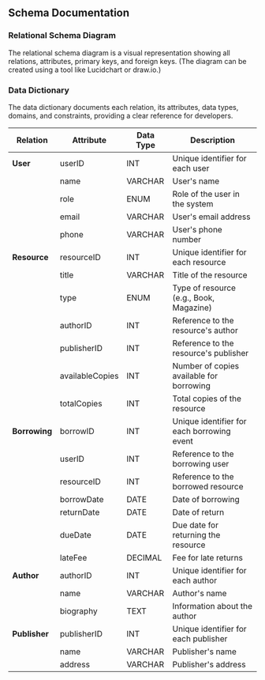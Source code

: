 ## Schema Documentation

### Relational Schema Diagram
The relational schema diagram is a visual representation showing all relations, attributes, primary keys, and foreign keys. (The diagram can be created using a tool like Lucidchart or draw.io.)

### Data Dictionary

The data dictionary documents each relation, its attributes, data types, domains, and constraints, providing a clear reference for developers.

| Relation   | Attribute       | Data Type   | Description                               |
|------------|-----------------|-------------|-------------------------------------------|
| **User**   | userID          | INT         | Unique identifier for each user           |
|            | name            | VARCHAR     | User's name                               |
|            | role            | ENUM        | Role of the user in the system            |
|            | email           | VARCHAR     | User's email address                      |
|            | phone           | VARCHAR     | User's phone number                       |
| **Resource** | resourceID    | INT         | Unique identifier for each resource       |
|            | title           | VARCHAR     | Title of the resource                     |
|            | type            | ENUM        | Type of resource (e.g., Book, Magazine)   |
|            | authorID        | INT         | Reference to the resource's author        |
|            | publisherID     | INT         | Reference to the resource's publisher     |
|            | availableCopies | INT         | Number of copies available for borrowing  |
|            | totalCopies     | INT         | Total copies of the resource              |
| **Borrowing** | borrowID     | INT         | Unique identifier for each borrowing event|
|            | userID          | INT         | Reference to the borrowing user           |
|            | resourceID      | INT         | Reference to the borrowed resource        |
|            | borrowDate      | DATE        | Date of borrowing                         |
|            | returnDate      | DATE        | Date of return                            |
|            | dueDate         | DATE        | Due date for returning the resource       |
|            | lateFee         | DECIMAL     | Fee for late returns                      |
| **Author** | authorID        | INT         | Unique identifier for each author         |
|            | name            | VARCHAR     | Author's name                             |
|            | biography       | TEXT        | Information about the author              |
| **Publisher** | publisherID  | INT         | Unique identifier for each publisher      |
|            | name            | VARCHAR     | Publisher's name                          |
|            | address         | VARCHAR     | Publisher's address                       |

